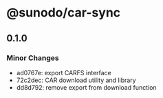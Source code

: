 # @sunodo/car-sync

## 0.1.0

### Minor Changes

- ad0767e: export CARFS interface
- 72c2dec: CAR download utility and library
- dd8d792: remove export from download function

